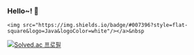 ### Hello~! 👋

    <img src="https://img.shields.io/badge/#007396?style=flat-square&logo=Java&logoColor=white"/></a>&nbsp
[![Solved.ac 프로필](http://mazassumnida.wtf/api/v2/generate_badge?boj=sange17)](https://solved.ac/sange17)



<!--
**sange17/sange17** is a ✨ _special_ ✨ repository because its `README.md` (this file) appears on your GitHub profile.

Here are some ideas to get you started:

- 🔭 I’m currently working on ...
- 🌱 I’m currently learning ...
- 👯 I’m looking to collaborate on ...
- 🤔 I’m looking for help with ...
- 💬 Ask me about ...
- 📫 How to reach me: ...
- 😄 Pronouns: ...
- ⚡ Fun fact: ...
-->
